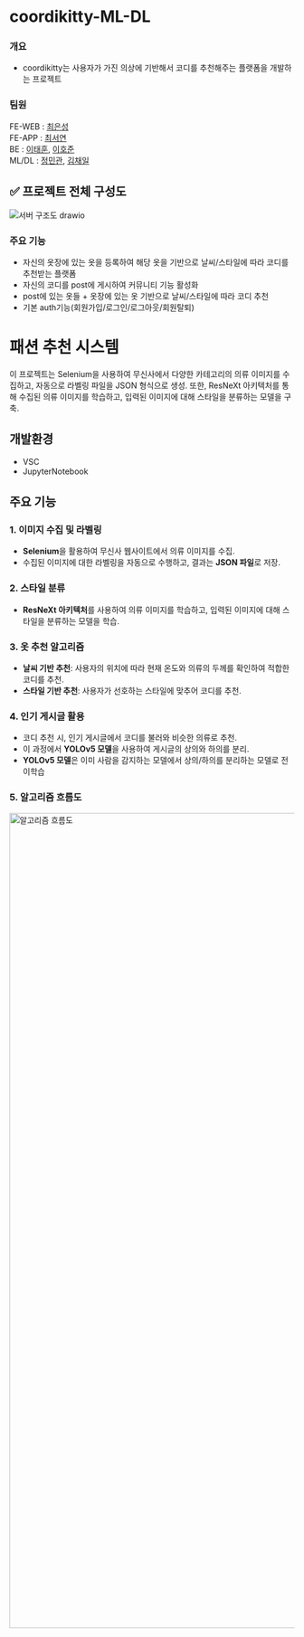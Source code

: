 # coordikitty-ML-DL
### 개요
- coordikitty는 사용자가 가진 의상에 기반해서 코디를 추천해주는 플랫폼을 개발하는 프로젝트

### 팀원
FE-WEB : [최은성](https://github.com/ches0703)  
FE-APP : [최서연](https://github.com/SyeonC)  
BE : [이태훈](https://github.com/Tentennball), [이호준](https://github.com/hotteok00)  
ML/DL : [정민관](https://github.com/minganin99), [김채일](https://github.com/LES8638)  

## :white_check_mark: 프로젝트 전체 구성도
![서버 구조도 drawio](https://github.com/user-attachments/assets/8b86d819-5d9f-4baa-9d13-8df79ef3c201)

### 주요 기능
- 자신의 옷장에 있는 옷을 등록하여 해당 옷을 기반으로 날씨/스타일에 따라 코디를 추천받는 플랫폼
- 자신의 코디를 post에 게시하여 커뮤니티 기능 활성화
- post에 있는 옷들 + 옷장에 있는 옷 기반으로 날씨/스타일에 따라 코디 추천
- 기본 auth기능(회원가입/로그인/로그아웃/회원탈퇴)

# 패션 추천 시스템

이 프로젝트는 Selenium을 사용하여 무신사에서 다양한 카테고리의 의류 이미지를 수집하고, 자동으로 라벨링 파일을 JSON 형식으로 생성. 또한, ResNeXt 아키텍처를 통해 수집된 의류 이미지를 학습하고, 입력된 이미지에 대해 스타일을 분류하는 모델을 구축.
## 개발환경
- VSC
- JupyterNotebook
## 주요 기능

### 1. 이미지 수집 및 라벨링
- **Selenium**을 활용하여 무신사 웹사이트에서 의류 이미지를 수집.
- 수집된 이미지에 대한 라벨링을 자동으로 수행하고, 결과는 **JSON 파일**로 저장.

### 2. 스타일 분류
- **ResNeXt 아키텍처**를 사용하여 의류 이미지를 학습하고, 입력된 이미지에 대해 스타일을 분류하는 모델을 학습.

### 3. 옷 추천 알고리즘
- **날씨 기반 추천**: 사용자의 위치에 따라 현재 온도와 의류의 두께를 확인하여 적합한 코디를 추천.
- **스타일 기반 추천**: 사용자가 선호하는 스타일에 맞추어 코디를 추천.

### 4. 인기 게시글 활용
- 코디 추천 시, 인기 게시글에서 코디를 불러와 비슷한 의류로 추천.
- 이 과정에서 **YOLOv5 모델**을 사용하여 게시글의 상의와 하의를 분리.
- **YOLOv5 모델**은 이미 사람을 감지하는 모델에서 상의/하의를 분리하는 모델로 전이학습

### 5. 알고리즘 흐름도
<img width="1442" alt="알고리즘 흐름도" src="https://github.com/user-attachments/assets/31e2c0c8-2727-43d1-a0a6-e5254ab069b0">


